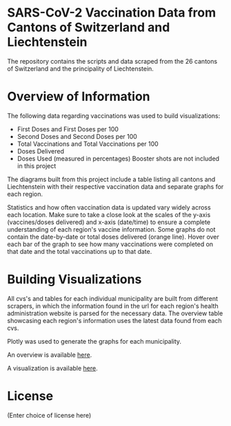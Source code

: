 # SARS-CoV-2 Vaccination Data from Cantons of Switzerland and Liechtenstein
The repository contains the scripts and data scraped from the 26 cantons of Switzerland and the principality of Liechtenstein.

# Overview of Information
The following data regarding vaccinations was used to build visualizations:
* First Doses and First Doses per 100
* Second Doses and Second Doses per 100
* Total Vaccinations and Total Vaccinations per 100
* Doses Delivered
* Doses Used (measured in percentages)
Booster shots are not included in this project

The diagrams built from this project include a table listing all cantons and Liechtenstein with their respective vaccination data and separate graphs for each region.

Statistics and how often vaccination data is updated vary widely across each location. Make sure to take a close look at the scales of the y-axis (vaccines/doses delivered) and x-axis (date/time) to ensure a complete understanding of each region's vaccine information. Some graphs do not contain the date-by-date or total doses delivered (orange line).
Hover over each bar of the graph to see how many vaccinations were completed on that date and the total vaccinations up to that date.

# Building Visualizations
All cvs's and tables for each individual municipality are built from different scrapers, in which the information found in the url for each region's health administration website is parsed for the necessary data. The overview table showcasing each region's information uses the latest data found from each cvs.

Plotly was used to generate the graphs for each municipality.

An overview is available [here](https://maekke.github.io/visualize_vaccinations_overview.html).

A visualization is available [here](https://maekke.github.io/visualize_vaccinations.html).

# License
(Enter choice of license here)
